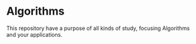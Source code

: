 # Algorithms
This repository have a purpose of all kinds of study, focusing Algorithms and your applications.
